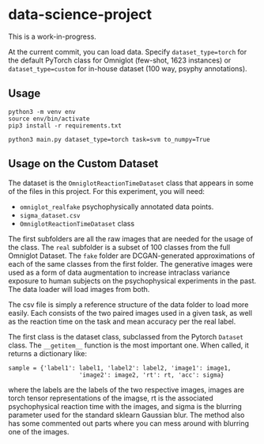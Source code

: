 # data-science-project

This is a work-in-progress. 

At the current commit, you can load data. Specify `dataset_type=torch` for the default PyTorch class
for Omniglot (few-shot, 1623 instances) or `dataset_type=custom` for in-house dataset (100 way, psyphy annotations).

## Usage
```
python3 -m venv env
source env/bin/activate
pip3 install -r requirements.txt
```

```
python3 main.py dataset_type=torch task=svm to_numpy=True
```

## Usage on the Custom Dataset

The dataset is the `OmniglotReactionTimeDataset` class that appears in some of the files in this project. For this experiment, you will need: 

- `omniglot_realfake` psychophysically annotated data points.
- `sigma_dataset.csv`
- `OmniglotReactionTimeDataset` class

The first subfolders are all the raw images that are needed for the usage of the class. The `real` subfolder is a subset of 100 classes from the full Omniglot Dataset. The `fake` folder are DCGAN-generated approximations of each of the same classes from the first folder. The generative images were used as a form of data augmentation to increase intraclass variance exposure to human subjects on the psychophysical experiments in the past. The data loader will load images from both. 

The csv file is simply a reference structure of the data folder to load more easily. Each consists of the two paired images used in a given task, as well as the reaction time on the task and mean accuracy per the real label. 

The first class is the dataset class, subclassed from the Pytorch `Dataset` class. The `__getitem__` function is the most important one. When called, it returns a dictionary like: 
```       
sample = {'label1': label1, 'label2': label2, 'image1': image1,
                    'image2': image2, 'rt': rt, 'acc': sigma} 
```
where the labels are the labels of the two respective images, images are torch tensor representations of the imagse, rt is the associated psychophysical reaction time with the images, and sigma is the blurring parameter used for the standard sklearn Gaussian blur. The method also has some commented out parts where you can mess around with blurring one of the images.